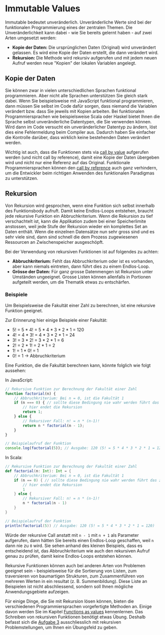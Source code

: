 # Immutable Values
Immutable bedeutet unveränderlich. Unveränderliche Werte sind bei der funktionalen Programmierung eines der zentralen Themen. Die Unveränderlichkeit kann dabei - wie Sie bereits gelernt haben - auf zwei Arten umgesetzt werden:
* **Kopie der Daten:** Die ursprünglichen Daten (Original) wird unverändert gelassen. Es wird eine Kopie der Daten erstellt, die dann verändert wird.
* **Rekursion:** Die Methode wird rekursiv aufgerufen und mit jedem neuen Aufruf werden neue "Kopien" der lokalen Variablen angelegt.

## Kopie der Daten
Sie können zwar in vielen unterschiedlichen Sprachen funktional programmieren. Aber nicht alle Sprachen unterstützen Sie gleich stark dabei. Wenn Sie beispielsweise mit JavaScript funktional programmieren, dann müssen Sie selbst im Code dafür sorgen, dass niemand die Variablen verändert bzw. dass Sie jeweils mit Kopien arbeiten. Bei funktionalen Programmiersprachen wie beispielsweise Scala oder Haskel bietet Ihnen die Sprache selbst unveränderliche Datentypen, die Sie verwenden können. Wird dann im Code versucht ein unveränderlicher Datentyp zu ändern, löst dies eine Fehlermeldung beim Compiler aus. Dadurch haben Sie einfacher die Kontrolle darüber, dass wirklich keine bestehenden Daten verändert werden.

Wichtig ist auch, dass die Funktionen stets via [call by value](../../01_Einführung/Fachbegriffe.md#call-by-value) aufgerufen werden (und nicht call by reference), damit eine Kopie der Daten übergeben wird und nicht nur eine Referenz auf das Original. Funktionale Programmiersprachen können den [call by reference](../../01_Einführung/Fachbegriffe.md#call-by-reference) auch ganz verhindern, um die Entwickler beim richtigen Anwenden des funktionalen Paradigmas zu unterstützen.

## Rekursion
Von Rekursion wird gesprochen, wenn eine Funktion sich selbst innerhalb des Funktionsbody aufruft. Damit keine Endlos-Loops entstehen, braucht jede rekursive Funktion ein Abbruchkriterium. Wenn die Rekursion zu tief verschachtelt ist, kann die Applikation zudem bei einer Speicherlimite anstossen, weil jede Stufe der Rekursion wieder ein komplettes Set an Daten enthält. Wenn die einzelnen Datensätze nun sehr gross sind und es sehr viele sind, dann sind schnell die dem Prozess zugewiesenen Ressourcen an Zwischenspeicher ausgeschöpft.

Bei der Verwendung von rekursiven Funktionen ist auf folgendes zu achten:
* **Abbruchkriterium:** Fehlt das Abbruchkriterium oder ist es vorhanden, aber kann niemals eintreten, dann führt dies zu einem Endlos-Loop.
* **Grösse der Daten:** Für ganz grosse Datenmengen ist Rekursion unter Umständen ungeeignet. Grosse Listen können allenfalls in Portionen aufgeteilt werden, um die Thematik etwas zu entschärfen.

### Beispiele
Um Beispielsweise die Fakultät einer Zahl zu berechnen, ist eine rekursive Funktion geeignet. 

Zur Erinnerung hier einige Beispiele einer Fakultät: 
* 5! = 5 * 4! = 5 * 4 * 3 * 2 * 1 = 120 
* 4! = 4 * 3! = 4 * 3 * 2 * 1 = 24
* 3! = 3 * 2! = 3 * 2 * 1 = 6 
* 2! = 2 * 1! = 2 * 1 = 2
* 1! = 1 * 0! = 1
* 0! = 1 -> Abbruchkriterium

Eine Funktion, die die Fakultät berechnen kann, könnte folglich wie folgt aussehen:

In JavaScript:
```JavaScript
// Rekursive Funktion zur Berechnung der Fakultät einer Zahl
function factorial(n) {
    // Abbruchkriterium: Bei n = 0, ist die Fakultät 1
    if (n === 0) { // sollte diese Bedingung nie wahr werden führt das zum Endlos-Loop
        // hier endet die Rekursion
        return 1;
    } else {
        // Rekursiver Fall: n! = n * (n-1)!
        return n * factorial(n - 1);
    }
}

// Beispielaufruf der Funktion
console.log(factorial(5)); // Ausgabe: 120 (5! = 5 * 4 * 3 * 2 * 1 = 120)
```

In Scala:
```Scala
// Rekursive Funktion zur Berechnung der Fakultät einer Zahl
def factorial(n: Int): Int = {
    // Abbruchkriterium: Bei n = 0, ist die Fakultät 1
    if (n == 0) { // sollte diese Bedingung nie wahr werden führt das zum Endlos-Loop
        // hier endet die Rekursion
        1
    } else {
        // Rekursiver Fall: n! = n * (n-1)!
        n * factorial(n - 1)
    }
}

// Beispielaufruf der Funktion
println(factorial(5)) // Ausgabe: 120 (5! = 5 * 4 * 3 * 2 * 1 = 120)
```

Würde der rekursive Call anstatt mit `n - 1` mit `n + 1` als Parameter aufgerufen, dann hätten Sie bereits einen Endlos-Loop geschaffen, weil `n` dann nie zu `0` wird. Sie sehen anhand des kleinen Beispiels, dass es entscheidend ist, das Abbruchkriterium wie auch den rekursiven Aufruf genau zu prüfen, damit keine Endlos-Loops entstehen können.

Rekursive Funktionen können auch bei anderen Arten von Problemen geeignet sein - beispielsweise für die Sortierung von Listen, zum traversieren von baumartigen Strukturen, zum Zusammenführen von mehreren Werten in ein resultat (z. B. Summenbildung). Diese Liste an Beispielen ist nicht abschliessend, sondern soll Ihnen mögliche Anwendungsgebiete aufzeigen.

Für einige Dinge, die Sie mit Rekursion lösen können, bieten die verschiedenen Programmiersprachen vorgefertigte Methoden an. Einige davon werden Sie im Kapitel [Functions as values](../../04_FunctionsAsValues) kennenlernen. Das Schreiben von rekursiven Funktionen benötigt etwas Übung. Deshalb befasst sich die [Aufgabe 3](../Aufgaben/README.md#aufgabe-3---eigene-pure-functions-schreiben) ausschliesslich mit rekursiven Problemstellungen, um Ihnen ein Übungsfeld zu geben.